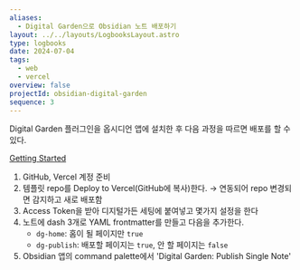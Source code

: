 ```yaml
---
aliases:
  - Digital Garden으로 Obsidian 노트 배포하기
layout: ../../layouts/LogbooksLayout.astro
type: logbooks
date: 2024-07-04
tags:
  - web
  - vercel
overview: false
projectId: obsidian-digital-garden
sequence: 3
---
```

Digital Garden 플러그인을 옵시디언 앱에 설치한 후 다음 과정을 따르면 배포를 할 수 있다.

[Getting Started](https://dg-docs.ole.dev/getting-started/01-getting-started/)

1. GitHub, Vercel 계정 준비
2. 템플릿 repo를 Deploy to Vercel(GitHub에 복사)한다.
	→ 연동되어 repo 변경되면 감지하고 새로 배포함
3. Access Token을 받아 디지털가든 세팅에 붙여넣고 몇가지 설정을 한다
4. 노트에 dash 3개로 YAML frontmatter를 만들고 다음을 추가한다.
	- `dg-home`: 홈이 될 페이지만 `true`
	- `dg-publish`: 배포할 페이지는 `true`, 안 할 페이지는 `false`
5. Obsidian 앱의 command palette에서 'Digital Garden: Publish Single Note'